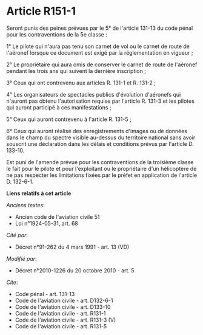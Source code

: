# Article R151-1

Seront punis des peines prévues par le 5° de l'article 131-13 du code pénal pour les contraventions de la 5e classe : 

1° Le pilote qui n'aura pas tenu son carnet de vol ou le carnet de route de l'aéronef lorsque ce document est exigé par la
réglementation en vigueur ; 

2° Le propriétaire qui aura omis de conserver le carnet de route de l'aéronef pendant les trois ans qui suivent la dernière
inscription ; 

3° Ceux qui ont contrevenu aux articles R. 131-1 et R. 131-2 ; 

4° Les organisateurs de spectacles publics d'évolution d'aéronefs qui n'auront pas obtenu l'autorisation requise par
l'article R. 131-3 et les pilotes qui auront participé à ces manifestations ; 

5° Ceux qui auront contrevenu à l'article R. 131-5 ; 

6° Ceux qui auront réalisé des enregistrements d'images ou de données dans le champ du spectre visible au-dessus du
territoire national sans avoir souscrit une déclaration dans les délais et conditions prévus par l'article D. 133-10. 

Est puni de l'amende prévue pour les contraventions de la troisième classe le fait pour le pilote et pour l'exploitant ou le
propriétaire d'un hélicoptère de ne pas respecter les limitations fixées par le préfet en application de l'article D.
132-6-1.

**Liens relatifs à cet article**

_Anciens textes_:

  - Ancien code de l'aviation civile 51
  - Loi n°1924-05-31, art. 68

_Cité par_:

  - Décret n°91-262 du 4 mars 1991 - art. 13 (VD)

_Modifié par_:

  - Décret n°2010-1226 du 20 octobre 2010 - art. 5

_Cite_:

  - Code pénal - art. 131-13
  - Code de l'aviation civile - art. D132-6-1
  - Code de l'aviation civile - art. D133-10
  - Code de l'aviation civile - art. R131-1
  - Code de l'aviation civile - art. R131-3 (V)
  - Code de l'aviation civile - art. R131-5
